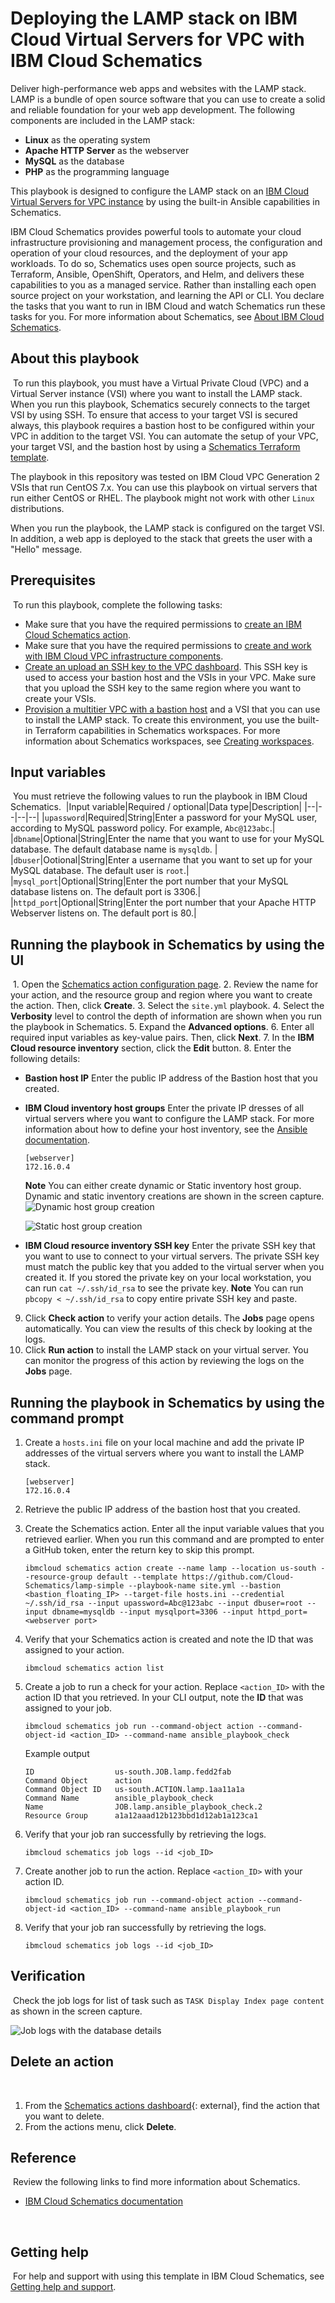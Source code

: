 # Deploying the LAMP stack on IBM Cloud Virtual Servers for VPC with IBM Cloud Schematics

Deliver high-performance web apps and websites with the LAMP stack. LAMP is a bundle of open source software that you can use to create a solid and reliable foundation for your web app development. The following components are included in the LAMP stack:

* **Linux** as the operating system
* **Apache HTTP Server** as the webserver
* **MySQL** as the database
* **PHP** as the programming language

This playbook is designed to configure the LAMP stack on an [IBM Cloud Virtual Servers for VPC instance](https://cloud.ibm.com/docs/vpc?topic=vpc-about-advanced-virtual-servers) by using the built-in Ansible capabilities in Schematics.

​IBM Cloud Schematics provides powerful tools to automate your cloud infrastructure provisioning and management process, the configuration and operation of your cloud resources, and the deployment of your app workloads. To do so, Schematics uses open source projects, such as Terraform, Ansible, OpenShift, Operators, and Helm, and delivers these capabilities to you as a managed service. Rather than installing each open source project on your workstation, and learning the API or CLI. You declare the tasks that you want to run in IBM Cloud and watch Schematics run these tasks for you. For more information about Schematics, see [About IBM Cloud Schematics](https://cloud.ibm.com/docs/schematics?topic=schematics-about-schematics).
​
## About this playbook
​
To run this playbook, you must have a Virtual Private Cloud (VPC) and a Virtual Server instance (VSI) where you want to install the LAMP stack. When you run this playbook, Schematics securely connects to the target VSI by using SSH. To ensure that access to your target VSI is secured always, this playbook requires a bastion host to be configured within your VPC in addition to the target VSI. You can automate the setup of your VPC, your target VSI, and the bastion host by using a [Schematics Terraform template](https://github.com/Cloud-Schematics/multitier-bastion-vpc-lamp).

The playbook in this repository was tested on IBM Cloud VPC Generation 2 VSIs that run CentOS 7.x. You can use this playbook on virtual servers that run either CentOS or RHEL. The playbook might not work with other `Linux` distributions.

When you run the playbook, the LAMP stack is configured on the target VSI. In addition, a web app is deployed to the stack that greets the user with a "Hello" message.

## Prerequisites
​
To run this playbook, complete the following tasks:
* Make sure that you have the required permissions to [create an IBM Cloud Schematics action](https://cloud.ibm.com/docs/schematics?topic=schematics-access).
* Make sure that you have the required permissions to [create and work with IBM Cloud VPC infrastructure components](https://cloud.ibm.com/docs/vpc?topic=vpc-iam-getting-started).
* [Create an upload an SSH key to the VPC dashboard](https://cloud.ibm.com/docs/vpc?topic=vpc-ssh-keys). This SSH key is used to access your bastion host and the VSIs in your VPC. Make sure that you upload the SSH key to the same region where you want to create your VSIs.
* [Provision a multitier VPC with a bastion host](https://github.com/Cloud-Schematics/multitier-bastion-vpc-lamp) and a VSI that you can use to install the LAMP stack. To create this environment, you use the built-in Terraform capabilities in Schematics workspaces. For more information about Schematics workspaces, see [Creating workspaces](https://cloud.ibm.com/docs/schematics?topic=schematics-workspace-setup#create-workspace).
​
## Input variables
​
You must retrieve the following values to run the playbook in IBM Cloud Schematics.
​
|Input variable|Required / optional|Data type|Description|
|--|--|--|--|
|`upassword`|Required|String|Enter a password for your MySQL user, according to MySQL password policy. For example, `Abc@123abc`.|
|`dbname`|Optional|String|Enter the name that you want to use for your MySQL database. The default database name is `mysqldb`. |
|`dbuser`|Ootional|String|Enter a username that you want to set up for your MySQL database. The default user is `root`.|
|`mysql_port`|Optional|String|Enter the port number that your MySQL database listens on. The default port is 3306.|
|`httpd_port`|Optional|String|Enter the port number that your Apache HTTP Webserver listens on. The default port is 80.|
​
## Running the playbook in Schematics by using the UI
​
​1. Open the [Schematics action configuration page](https://cloud.ibm.com/schematics/actions/create?name=lamp-simple&url=https://github.com/Cloud-Schematics/ansible-lamp-simple).
2. Review the name for your action, and the resource group and region where you want to create the action. Then, click **Create**.
3. Select the `site.yml` playbook.
4. Select the **Verbosity** level to control the depth of information are shown when you run the playbook in Schematics.
5. Expand the **Advanced options**.
6. Enter all required input variables as key-value pairs. Then, click **Next**.
7. In the **IBM Cloud resource inventory** section, click the **Edit** button.
8. Enter the following details:
   - **Bastion host IP** Enter the public IP address of the Bastion host that you created.
   - **IBM Cloud inventory host groups** Enter the private IP dresses of all virtual servers where you want to configure the LAMP stack. For more information about how to define your host inventory, see the [Ansible documentation](https://docs.ansible.com/ansible/2.9_ja/plugins/inventory/ini.html).

     ```
     [webserver]
     172.16.0.4
     ```
     **Note**
     You can either create dynamic or Static inventory host group. Dynamic and static inventory creations are shown in the screen capture.
     ![Dynamic host group creation](/images/dyn_inv.png)

     ![Static host group creation](/images/dyn_inv.png)

   - **IBM Cloud resource inventory SSH key** Enter the private SSH key that you want to use to connect to your virtual servers. The private SSH key must match the public key that you added to the virtual server when you created it. If you stored the private key on your local workstation, you can run `cat ~/.ssh/id_rsa` to see the private key. **Note** You can run  `pbcopy < ~/.ssh/id_rsa` to copy entire private SSH key and paste.

9. Click **Check action** to verify your action details. The **Jobs** page opens automatically. You can view the results of this check by looking at the logs.
10. Click **Run action** to install the LAMP stack on your virtual server. You can monitor the progress of this action by reviewing the logs on the **Jobs** page.
​
## Running the playbook in Schematics by using the command prompt

1. Create a `hosts.ini` file on your local machine and add the private IP addresses of the virtual servers where you want to install the LAMP stack.

   ```
   [webserver]
   172.16.0.4
   ```

2. Retrieve the public IP address of the bastion host that you created.
3. Create the Schematics action. Enter all the input variable values that you retrieved earlier. When you run this command and are prompted to enter a GitHub token, enter the return key to skip this prompt.
   ```
   ibmcloud schematics action create --name lamp --location us-south --resource-group default --template https://github.com/Cloud-Schematics/lamp-simple --playbook-name site.yml --bastion <bastion_floating_IP> --target-file hosts.ini --credential ~/.ssh/id_rsa --input upassword=Abc@123abc --input dbuser=root --input dbname=mysqldb --input mysqlport=3306 --input httpd_port=<webserver port>
   ```

4. Verify that your Schematics action is created and note the ID that was assigned to your action.
   ```
   ibmcloud schematics action list
   ```

5. Create a job to run a check for your action. Replace `<action_ID>` with the action ID that you retrieved. In your CLI output, note the **ID** that was assigned to your job.
   ```
   ibmcloud schematics job run --command-object action --command-object-id <action_ID> --command-name ansible_playbook_check
   ```

   Example output
   ```
   ID                  us-south.JOB.lamp.fedd2fab
   Command Object      action
   Command Object ID   us-south.ACTION.lamp.1aa11a1a
   Command Name        ansible_playbook_check
   Name                JOB.lamp.ansible_playbook_check.2
   Resource Group      a1a12aaad12b123bbd1d12ab1a123ca1
   ```

4. Verify that your job ran successfully by retrieving the logs.
   ```
   ibmcloud schematics job logs --id <job_ID>
   ```

5. Create another job to run the action. Replace `<action_ID>` with your action ID.
   ```
   ibmcloud schematics job run --command-object action --command-object-id <action_ID> --command-name ansible_playbook_run
   ```

6. Verify that your job ran successfully by retrieving the logs.
   ```
   ibmcloud schematics job logs --id <job_ID>
   ```

## Verification
​
Check the job logs for list of task such as `TASK Display Index page content` as shown in the screen capture.

![Job logs with the database details](/images/lamp_output.png)

## Delete an action
​
1. From the [Schematics actions dashboard](https://cloud.ibm.com/schematics/actions){: external}, find the action that you want to delete.
2. From the actions menu, click **Delete**.
​

## Reference
​
Review the following links to find more information about Schematics.
​
- [IBM Cloud Schematics documentation](https://cloud.ibm.com/docs/schematics)

​
## Getting help
​
For help and support with using this template in IBM Cloud Schematics, see [Getting help and support](https://cloud.ibm.com/docs/schematics?topic=schematics-schematics-help).
